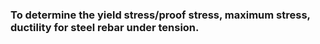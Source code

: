 ### To determine the yield stress/proof stress, maximum stress, ductility for steel rebar under tension.
